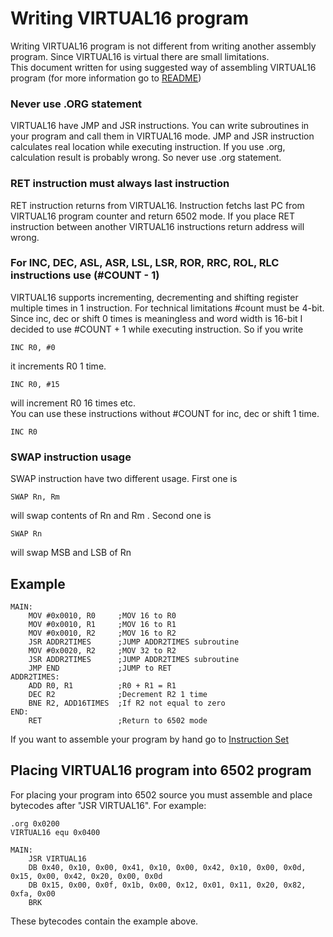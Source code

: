 # Writing VIRTUAL16 program
Writing VIRTUAL16 program is not different from writing another assembly program. Since VIRTUAL16 is virtual there are small limitations.  
This document written for using suggested way of assembling VIRTUAL16 program (for more information go to [README](../README.md))

### Never use .ORG statement
VIRTUAL16 have JMP and JSR instructions. You can write subroutines in your program and call them in VIRTUAL16 mode. JMP and JSR instruction calculates real location while executing instruction. If you use .org, calculation result is probably wrong. So never use .org statement.  

### RET instruction must always last instruction
RET instruction returns from VIRTUAL16. Instruction fetchs last PC from VIRTUAL16 program counter and return 6502 mode. If you place RET instruction between another VIRTUAL16 instructions return address will wrong.

### For INC, DEC, ASL, ASR, LSL, LSR, ROR, RRC, ROL, RLC instructions use (#COUNT - 1)
VIRTUAL16 supports incrementing, decrementing and shifting register multiple times in 1 instruction. For technical limitations #count must be 4-bit. Since inc, dec or shift 0 times is meaningless and word width is 16-bit I decided to use #COUNT + 1 while executing instruction. So if you write

    INC R0, #0
it increments R0 1 time.

    INC R0, #15
will increment R0 16 times etc.  
You can use these instructions without #COUNT for inc, dec or shift 1 time.  

    INC R0

### SWAP instruction usage
SWAP instruction have two different usage. First one is

    SWAP Rn, Rm
will swap contents of Rn and Rm . Second one is

    SWAP Rn
will swap MSB and LSB of Rn

## Example

    MAIN:
	    MOV #0x0010, R0		;MOV 16 to R0
	    MOV #0x0010, R1		;MOV 16 to R1
	    MOV #0x0010, R2		;MOV 16 to R2
	    JSR ADDR2TIMES		;JUMP ADDR2TIMES subroutine
	    MOV #0x0020, R2		;MOV 32 to R2
	    JSR ADDR2TIMES		;JUMP ADDR2TIMES subroutine
	    JMP END				;JUMP to RET
	ADDR2TIMES:
	    ADD R0, R1			;R0 + R1 = R1
	    DEC R2				;Decrement R2 1 time
	    BNE R2, ADD16TIMES	;If R2 not equal to zero
	END:
	    RET					;Return to 6502 mode

If you want to assemble your program by hand go to [Instruction Set](instructionset.md)

## Placing VIRTUAL16 program into 6502 program

For placing your program into 6502 source you must assemble and place bytecodes after "JSR VIRTUAL16". For example:  

    .org 0x0200
    VIRTUAL16 equ 0x0400
    
    MAIN:
	    JSR VIRTUAL16
	    DB 0x40, 0x10, 0x00, 0x41, 0x10, 0x00, 0x42, 0x10, 0x00, 0x0d, 0x15, 0x00, 0x42, 0x20, 0x00, 0x0d
	    DB 0x15, 0x00, 0x0f, 0x1b, 0x00, 0x12, 0x01, 0x11, 0x20, 0x82, 0xfa, 0x00
	    BRK

These bytecodes contain the example above.